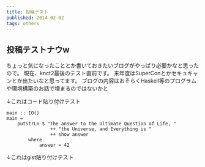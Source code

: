 ```yaml
---
title: 投稿テスト
published: 2014-02-02
tags: others
---
```


## 投稿テストナウw
ちょっと気になったこととか書いておきたいブログがやっぱり必要かなと思ったので。
現在、knct2最後のテスト直前です。
来年度はSuperConとかセキュキャンとか出たいなと思ってます。
ブログの内容はおそらくHaskell等のプログラムや環境構築のお話で埋まるのではないかと  

↓これはコード貼り付けテスト

~~~~~~{.haskell .numberLines}
main :: IO()
main = 
    putStrLn $ "The answer to the Ultimate Question of Life, "
                ++ "the Universe, and Everything is "
                ++ show answer
        where
            answer = 42
~~~~~~

↓これはgist貼り付けテスト

<script src="https://gist.github.com/lmdexpr/941325.js"></script>

